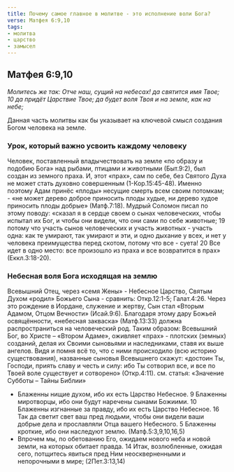```yaml
---
title: Почему самое главное в молитве - это исполнение воли Бога?
verse: Матфея 6:9,10
tags: 
- молитва
- царство
- замысел
---
```


## Матфея 6:9,10

*Молитесь же так: Отче наш, сущий на небесах! да святится имя Твое; 10 да придёт Царствие Твое; да будет воля Твоя и на земле, как на небе;*

Данная часть молитвы как бы указывает на ключевой смысл создания Богом человека на земле.

### Урок, который важно усвоить каждому человеку

Человек, поставленный владычествовать на земле «по образу и подобию Бога» над рыбами, птицами и животными (Быт.9:2), был создан из земного праха. И, этот «прах», сам по себе, без Святого Духа не может стать духовно совершенным (1-Кор.15:45-48). Именно поэтому Адам принёс «плоды» несущие смерть всем своим потомкам; - «не может дерево доброе приносить плоды худые, ни дерево худое приносить плоды добрые» (Матф.7:18). Мудрый Соломон писал по этому поводу: «сказал я в сердце своем о сынах человеческих, чтобы испытал их Бог, и чтобы они видели, что они сами по себе животные; 19 потому что участь сынов человеческих и участь животных - участь одна: как те умирают, так умирают и эти, и одно дыхание у всех, и нет у человека преимущества перед скотом, потому что все - суета! 20 Все идет в одно место: все произошло из праха и все возвратится в прах» (Еккл.3:18-20). 

### Небесная воля Бога исходящая на землю

Всевышний Отец, через «семя Жены» - Небесное Царство, Святым Духом «родил» Божьего Сына - сравнить: Откр.12:1-5; Галат.4:26. Через это рождение в Иордане, служение и жертву, Сын стал «Вторым Адамом, Отцом Вечности» (Исай.9:6). Благодаря этому дару Божьей освящённости, «небесная закваска» (Матф.13:33) должна распространиться на человеческий род. Таким образом: Всевышний Бог, во Христе – «Втором Адаме», оживляет «прах» - плотских (земных) созданий, делая их Своими сыновьями и наследниками, ставя их выше ангелов. Видя и помня всё то, что с ними происходило (всю историю существования), названные сыновья Всевышнего скажут: «достоин Ты, Господи, приять славу и честь и силу: ибо Ты сотворил все, и все по Твоей воле существует и сотворено» (Откр.4:11). см. статья: «Значение Субботы – Тайны Библии»

- Блаженны нищие духом, ибо их есть Царство Небесное. 9 Блаженны миротворцы, ибо они будут наречены сынами Божиими. 10 Блаженны изгнанные за правду, ибо их есть Царство Небесное. 16 Так да светит свет ваш пред людьми, чтобы они видели ваши добрые дела и прославляли Отца вашего Небесного. 5 Блаженны кроткие, ибо они наследуют землю. (Матф.5:3,9,10,16,5)
- Впрочем мы, по обетованию Его, ожидаем нового неба и новой земли, на которых обитает правда. 14 Итак, возлюбленные, ожидая сего, потщитесь явиться пред Ним неоскверненными и непорочными в мире; (2Пет.3:13,14)